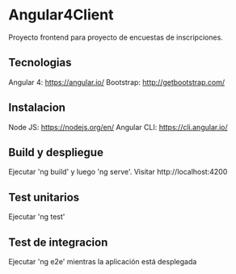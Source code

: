 # Angular4Client
Proyecto frontend para proyecto de encuestas de inscripciones.

## Tecnologias
Angular 4: https://angular.io/
Bootstrap: http://getbootstrap.com/ 

## Instalacion
Node JS: https://nodejs.org/en/
Angular CLI: https://cli.angular.io/

## Build y despliegue
Ejecutar 'ng build' y luego 'ng serve'. Visitar http://localhost:4200

## Test unitarios
Ejecutar 'ng test'

## Test de integracion
Ejecutar 'ng e2e' mientras la aplicación está desplegada
